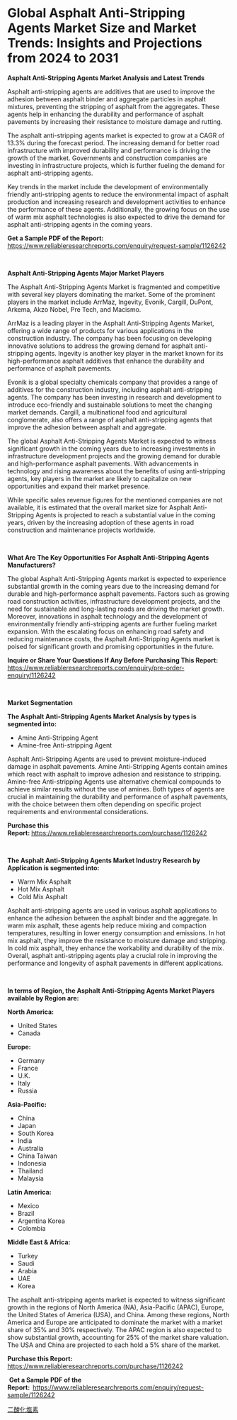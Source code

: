 <p><h1>Global Asphalt Anti-Stripping Agents Market Size and Market Trends: Insights and Projections from 2024 to 2031</h1></p><p><strong>Asphalt Anti-Stripping Agents Market Analysis and Latest Trends</strong></p>
<p><p>Asphalt anti-stripping agents are additives that are used to improve the adhesion between asphalt binder and aggregate particles in asphalt mixtures, preventing the stripping of asphalt from the aggregates. These agents help in enhancing the durability and performance of asphalt pavements by increasing their resistance to moisture damage and rutting.</p><p>The asphalt anti-stripping agents market is expected to grow at a CAGR of 13.3% during the forecast period. The increasing demand for better road infrastructure with improved durability and performance is driving the growth of the market. Governments and construction companies are investing in infrastructure projects, which is further fueling the demand for asphalt anti-stripping agents.</p><p>Key trends in the market include the development of environmentally friendly anti-stripping agents to reduce the environmental impact of asphalt production and increasing research and development activities to enhance the performance of these agents. Additionally, the growing focus on the use of warm mix asphalt technologies is also expected to drive the demand for asphalt anti-stripping agents in the coming years.</p></p>
<p><strong>Get a Sample PDF of the Report:&nbsp;</strong> <a href="https://www.reliableresearchreports.com/enquiry/request-sample/1126242">https://www.reliableresearchreports.com/enquiry/request-sample/1126242</a></p>
<p>&nbsp;</p>
<p><strong>Asphalt Anti-Stripping Agents Major Market Players</strong></p>
<p><p>The Asphalt Anti-Stripping Agents Market is fragmented and competitive with several key players dominating the market. Some of the prominent players in the market include ArrMaz, Ingevity, Evonik, Cargill, DuPont, Arkema, Akzo Nobel, Pre Tech, and Macismo.</p><p>ArrMaz is a leading player in the Asphalt Anti-Stripping Agents Market, offering a wide range of products for various applications in the construction industry. The company has been focusing on developing innovative solutions to address the growing demand for asphalt anti-stripping agents. Ingevity is another key player in the market known for its high-performance asphalt additives that enhance the durability and performance of asphalt pavements.</p><p>Evonik is a global specialty chemicals company that provides a range of additives for the construction industry, including asphalt anti-stripping agents. The company has been investing in research and development to introduce eco-friendly and sustainable solutions to meet the changing market demands. Cargill, a multinational food and agricultural conglomerate, also offers a range of asphalt anti-stripping agents that improve the adhesion between asphalt and aggregate.</p><p>The global Asphalt Anti-Stripping Agents Market is expected to witness significant growth in the coming years due to increasing investments in infrastructure development projects and the growing demand for durable and high-performance asphalt pavements. With advancements in technology and rising awareness about the benefits of using anti-stripping agents, key players in the market are likely to capitalize on new opportunities and expand their market presence.</p><p>While specific sales revenue figures for the mentioned companies are not available, it is estimated that the overall market size for Asphalt Anti-Stripping Agents is projected to reach a substantial value in the coming years, driven by the increasing adoption of these agents in road construction and maintenance projects worldwide.</p></p>
<p>&nbsp;</p>
<p><strong>What Are The Key Opportunities For Asphalt Anti-Stripping Agents Manufacturers?</strong></p>
<p><p>The global Asphalt Anti-Stripping Agents market is expected to experience substantial growth in the coming years due to the increasing demand for durable and high-performance asphalt pavements. Factors such as growing road construction activities, infrastructure development projects, and the need for sustainable and long-lasting roads are driving the market growth. Moreover, innovations in asphalt technology and the development of environmentally friendly anti-stripping agents are further fueling market expansion. With the escalating focus on enhancing road safety and reducing maintenance costs, the Asphalt Anti-Stripping Agents market is poised for significant growth and promising opportunities in the future.</p></p>
<p><strong>Inquire or Share Your Questions If Any Before Purchasing This Report:</strong> <a href="https://www.reliableresearchreports.com/enquiry/pre-order-enquiry/1126242">https://www.reliableresearchreports.com/enquiry/pre-order-enquiry/1126242</a></p>
<p>&nbsp;</p>
<p><strong>Market Segmentation</strong></p>
<p><strong>The Asphalt Anti-Stripping Agents Market Analysis by types is segmented into:</strong></p>
<p><ul><li>Amine Anti-Stripping Agent</li><li>Amine-free Anti-stripping Agent</li></ul></p>
<p><p>Asphalt Anti-Stripping Agents are used to prevent moisture-induced damage in asphalt pavements. Amine Anti-Stripping Agents contain amines which react with asphalt to improve adhesion and resistance to stripping. Amine-free Anti-stripping Agents use alternative chemical compounds to achieve similar results without the use of amines. Both types of agents are crucial in maintaining the durability and performance of asphalt pavements, with the choice between them often depending on specific project requirements and environmental considerations.</p></p>
<p><strong>Purchase this Report:&nbsp;</strong><a href="https://www.reliableresearchreports.com/purchase/1126242">https://www.reliableresearchreports.com/purchase/1126242</a></p>
<p>&nbsp;</p>
<p><strong>The Asphalt Anti-Stripping Agents Market Industry Research by Application is segmented into:</strong></p>
<p><ul><li>Warm Mix Asphalt</li><li>Hot Mix Asphalt</li><li>Cold Mix Asphalt</li></ul></p>
<p><p>Asphalt anti-stripping agents are used in various asphalt applications to enhance the adhesion between the asphalt binder and the aggregate. In warm mix asphalt, these agents help reduce mixing and compaction temperatures, resulting in lower energy consumption and emissions. In hot mix asphalt, they improve the resistance to moisture damage and stripping. In cold mix asphalt, they enhance the workability and durability of the mix. Overall, asphalt anti-stripping agents play a crucial role in improving the performance and longevity of asphalt pavements in different applications.</p></p>
<p>&nbsp;</p>
<p><strong>In terms of Region, the Asphalt Anti-Stripping Agents Market Players available by Region are:</strong></p>
<p>
    <p> <strong> North America: </strong>
        <ul>
            <li>United States</li>
            <li>Canada</li>
        </ul>
        </p> 
    <p> <strong> Europe: </strong>
        <ul>
            <li>Germany</li>
            <li>France</li>
            <li>U.K.</li>
            <li>Italy</li>
            <li>Russia</li>
        </ul>
        </p> 
    <p> <strong> Asia-Pacific: </strong>
        <ul>
            <li>China</li>
            <li>Japan</li>
            <li>South Korea</li>
            <li>India</li>
            <li>Australia</li>
            <li>China Taiwan</li>
            <li>Indonesia</li>
            <li>Thailand</li>
            <li>Malaysia</li>
        </ul>
        </p> 
    <p> <strong> Latin America: </strong>
        <ul>
            <li>Mexico</li>
            <li>Brazil</li>
            <li>Argentina Korea</li>
            <li>Colombia</li>
        </ul>
        </p> 
    <p> <strong> Middle East & Africa: </strong>
        <ul>
            <li>Turkey</li>
            <li>Saudi</li>
            <li>Arabia</li>
            <li>UAE</li>
            <li>Korea</li>
        </ul>
    </p>
    </p>
<p><p>The asphalt anti-stripping agents market is expected to witness significant growth in the regions of North America (NA), Asia-Pacific (APAC), Europe, the United States of America (USA), and China. Among these regions, North America and Europe are anticipated to dominate the market with a market share of 35% and 30% respectively. The APAC region is also expected to show substantial growth, accounting for 25% of the market share valuation. The USA and China are projected to each hold a 5% share of the market.</p></p>
<p><strong>Purchase this Report: </strong><a href="https://www.reliableresearchreports.com/purchase/1126242">https://www.reliableresearchreports.com/purchase/1126242</a></p>
<p>&nbsp;<strong>Get a Sample PDF of the Report:&nbsp;&nbsp;</strong><a href="https://www.reliableresearchreports.com/enquiry/request-sample/1126242">https://www.reliableresearchreports.com/enquiry/request-sample/1126242</a></p>
<p><strong></strong></p>
<p><p><a href="https://medium.com/@jamiebertrgnaum3545/%E5%A1%A9%E7%B4%A0%E4%BA%8C%E9%85%B8%E5%8C%96%E7%89%A9%E5%B8%82%E5%A0%B4%E3%81%AF-%E5%B8%82%E5%A0%B4%E3%82%B7%E3%82%A7%E3%82%A2-%E5%B8%82%E5%A0%B4%E3%83%88%E3%83%AC%E3%83%B3%E3%83%89-%E5%B8%82%E5%A0%B4%E6%88%90%E9%95%B7%E3%81%AB%E9%96%A2%E3%81%99%E3%82%8B%E6%83%85%E5%A0%B1%E3%82%92%E6%8F%90%E4%BE%9B%E3%81%97%E3%81%A6%E3%81%84%E3%81%BE%E3%81%99-5524924863ff">二酸化塩素</a></p></p>
